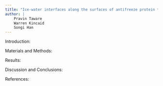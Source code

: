 ```yaml
---
title: "Ice-water interfaces along the surfaces of antifreeze protein type III"
author: |
    Pravin Taware
    Warren Kincaid
    Songi Han
---
```


Introduction:

Materials and Methods:

Results:

Discussion and Conclusions:

References:

